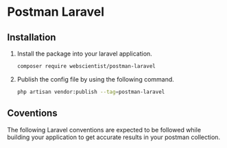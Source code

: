 # Postman Laravel

## Installation

1. Install the package into your laravel application.

    ```bash
    composer require webscientist/postman-laravel
    ```

2. Publish the config file by using the following command.

    ```bash
    php artisan vendor:publish --tag=postman-laravel
    ```

## Coventions

The following Laravel conventions are expected to be followed while building your application to get accurate results in your postman collection.

